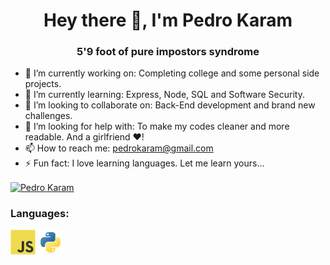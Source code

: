 <h1 align="center">Hey there 👋, I'm Pedro Karam</h1>
<h3 align="center">5'9 foot of pure impostors syndrome</h3>

- 🔭 I’m currently working on: Completing college and some personal side projects.
- 🌱 I’m currently learning: Express, Node, SQL and Software Security.
- 👯 I’m looking to collaborate on: Back-End development and brand new challenges.
- 🤔 I’m looking for help with: To make my codes cleaner and more readable. And a girlfriend ♥️!
- 📫 How to reach me: pedrokaram@gmail.com
- ⚡ Fun fact: I love learning languages. Let me learn yours...

<p align="left">
<a href="https://www.instagram.com/pedro._.karam/" target="blank"><img align="center" src="https://raw.githubusercontent.com/rahuldkjain/github-profile-readme-generator/master/src/images/icons/Social/instagram.svg" alt="Pedro Karam" height="30" width="40" /></a>
</p>

<h3 align"left">Languages:</h3>
<p><a href="https://developer.mozilla.org/en-US/docs/Web/JavaScript" target="_blank" rel="noreferrer"> <img src="https://raw.githubusercontent.com/devicons/devicon/master/icons/javascript/javascript-original.svg" alt="javascript" width="40" height="40"/></a> <img src="https://raw.githubusercontent.com/devicons/devicon/master/icons/python/python-original.svg" alt="python" width="40" height="40"/> </a></p>
